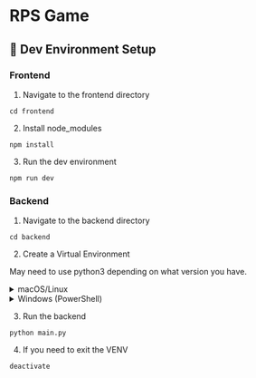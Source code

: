 # RPS Game

## 🔧 Dev Environment Setup
### Frontend
1. Navigate to the frontend directory
```
cd frontend
```
2. Install node_modules
```
npm install
```
3. Run the dev environment
```
npm run dev
```
### Backend
1. Navigate to the backend directory
```
cd backend
```
2. Create a Virtual Environment

May need to use python3 depending on what version you have.
<details><summary>macOS/Linux</summary>
  
```
python -m venv venv
source venv/bin/activate
```
</details>
<details><summary>Windows (PowerShell)</summary>
  
```
python -m venv venv
venv\Scripts\activate
```
</details>

3. Run the backend
```
python main.py
```

4. If you need to exit the VENV
```
deactivate
```